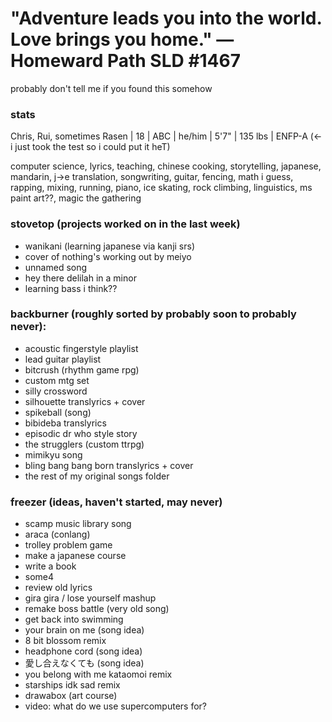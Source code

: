 # "Adventure leads you into the world. Love brings you home." — Homeward Path SLD #1467

probably don't tell me if you found this somehow

### stats
Chris, Rui, sometimes Rasen | 18 | ABC | he/him | 5'7" | 135 lbs | ENFP-A (<- i just took the test so i could put it heT)

computer science, lyrics, teaching, chinese cooking, storytelling, japanese, mandarin, j->e translation, songwriting, guitar, fencing, 
math i guess, rapping, mixing, running, piano, ice skating, rock climbing, linguistics, ms paint art??, magic the gathering

### stovetop (projects worked on in the last week)
- wanikani (learning japanese via kanji srs)
- cover of nothing's working out by meiyo
- unnamed song
- hey there delilah in a minor
- learning bass i think??

### backburner (roughly sorted by probably soon to probably never):
- acoustic fingerstyle playlist
- lead guitar playlist
- bitcrush (rhythm game rpg)
- custom mtg set
- silly crossword
- silhouette translyrics + cover
- spikeball (song)
- bibideba translyrics
- episodic dr who style story
- the strugglers (custom ttrpg)
- mimikyu song
- bling bang bang born translyrics + cover
- the rest of my original songs folder

### freezer (ideas, haven't started, may never)
- scamp music library song
- araca (conlang)
- trolley problem game
- make a japanese course
- write a book
- some4
- review old lyrics
- gira gira / lose yourself mashup
- remake boss battle (very old song)
- get back into swimming
- your brain on me (song idea)
- 8 bit blossom remix
- headphone cord (song idea)
- 愛し合えなくても (song idea)
- you belong with me kataomoi remix
- starships idk sad remix
- drawabox (art course)
- video: what do we use supercomputers for?
